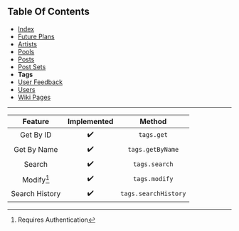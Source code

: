 ## Table Of Contents
- [Index](README.md)
- [Future Plans](FuturePlans.md)
- [Artists](Artists.md)
- [Pools](Pools.md)
- [Posts](Posts.md)
- [Post Sets](PostSets.md)
- **Tags**
- [User Feedback](UserFeedback.md)
- [Users](Users.md)
- [Wiki Pages](WikiPages.md)

<hr>

|     Feature    | Implemented |        Method        |
|:--------------:|:-----------:|:--------------------:|
|    Get By ID   |      ✔️      |      `tags.get`      |
|   Get By Name  |      ✔️      |   `tags.getByName`   |
|     Search     |      ✔️      |     `tags.search`    |
|   Modify[^1]   |      ✔️      |     `tags.modify`    |
| Search History |      ✔️      | `tags.searchHistory` |

[^1]: Requires Authentication
[^2]: Requires Privileged
[^3]: Requires Janitor
[^4]: Requires Moderator
[^5]: Requires Admin
